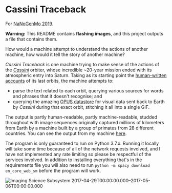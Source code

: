 # Cassini Traceback

For [NaNoGenMo 2019](https://github.com/NaNoGenMo/2019/).

**Warning:** This README contains **flashing images**, and this project outputs a file that contains them.

How would a machine attempt to understand the actions of another machine, how would it tell the story of another machine?

_Cassini Traceback_ is one machine trying to make sense of the actions of the [_Cassini_](https://en.wikipedia.org/wiki/Cassini%E2%80%93Huygens) orbiter, whose incredible ~20-year mission ended with its atmospheric entry into Saturn. Taking as its starting point the [human-written accounts](https://solarsystem.nasa.gov/missions/cassini/mission/grand-finale/grand-finale-orbit-guide/) of its last orbits, the machine attempts to:

- parse the text related to each orbit, querying various sources for words and phrases that it doesn't recognise; and
- querying the amazing [OPUS datastore](https://tools.pds-rings.seti.org/opus/) for visual data sent back to Earth by _Cassini_ during that exact orbit, stitching it all into a single GIF.

The output is partly human-readable, partly machine-readable, studded throughout with image sequences originally captured millions of kilometers from Earth by a machine built by a group of primates from 28 different countries. You can see the output from my machine [here](https://eoinnoble.github.io/cassini-traceback/app).

The program is only guaranteed to run on Python 3.7.x. Running it locally will take some time because of all of the network requests involved, and I have not implemented any rate limiting so please be respectful of the services involved. In addition to installing everything that's in the requirements file you will also need to run `python -m spacy download en_core_web_sm` before the program will work.

![Imaging Science Subsystem 2017-04-29T00:00:00.000–2017-05-06T00:00:00.000](272/ISS.gif)

